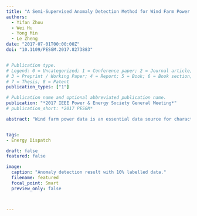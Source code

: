 ```yaml
---
title: "A Semi-Supervised Anomaly Detection Method for Wind Farm Power Data Preprocessing"
authors:
  - Yifan Zhou
  - Wei Hu
  - Yong Min
  - Le Zheng
date: "2017-07-01T00:00:00Z"
doi: "10.1109/PESGM.2017.8273883"


# Publication type.
# Legend: 0 = Uncategorized; 1 = Conference paper; 2 = Journal article;
# 3 = Preprint / Working Paper; 4 = Report; 5 = Book; 6 = Book section;
# 7 = Thesis; 8 = Patent
publication_types: ["1"]

# Publication name and optional abbreviated publication name.
publication: "*2017 IEEE Power & Energy Society General Meeting*"
# publication_short: *2017 PESGM*

abstract: "Wind farm power data is an essential data source for characteristics analysis of wind farms, and its precision highly influences the operation and control of wind power. Existing methods for abnormal wind power data detection are mainly based on supervised or unsupervised algorithms, which may suffer from huge effort consumption on artificial label-setting or improvable detection precision respectively. In this paper, a semi-supervised anomaly detection method based on Density-Based Spatial Clustering of Applications with Noise (DBSCAN) algorithm is proposed. Supervision from a limited number of labelled data is utilized to guide the anomaly detection process. Simulation based on realistic wind farm power data from China is performed to verify the method validity. The simulation results illustrate that the proposed method can obtain a satisfactory performance on avoiding false dismissals and false alarms among irregular-shaped wind power clusters, as well as an improved distinguishing ability around the confusing boundaries between normal and abnormal data."


tags:
- Energy Dispatch

draft: false
featured: false

image:
  caption: "Anomaly detection result with 10% labelled data."
  filename: featured
  focal_point: Smart
  preview_only: false



---
```



